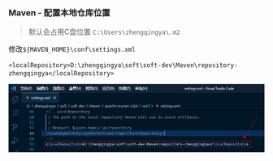 ### Maven - 配置本地仓库位置

> 默认会占用C盘位置 `C:\Users\zhengqingya\.m2`

修改`${MAVEN_HOME}\conf\settings.xml`

```
<localRepository>D:\zhengqingya\soft\soft-dev\Maven\repository-zhengqingya</localRepository>
```

![maven-set-local-repository.png](images/maven-set-local-repository.png)
